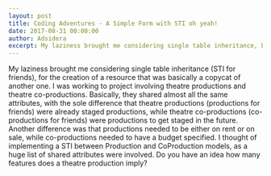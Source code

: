 ```yaml
---
layout: post
title: Coding Adventures - A Simple Form with STI oh yeah!
date: 2017-08-31 00:00:00
author: Adsidera
excerpt: My laziness brought me considering single table inheritance, but...
---
```


My laziness brought me considering single table inheritance (STI for friends), for the creation of a resource that was basically a copycat of another one.
I was working to project involving theatre productions and theatre co-productions. Basically, they shared almost all the same attributes, with the sole difference that theatre productions (productions for friends) were already staged productions, while theatre co-productions (co-productions for friends) were productions to get staged in the future. Another difference was that productions needed to be either on rent or on sale, while co-productions needed to have a budget specified.
I thought of implementing a STI between Production and CoProduction models, as a huge list of shared attributes were involved.
Do you have an idea how many features does a theatre production imply? 
